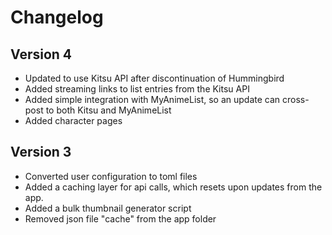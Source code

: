 # Changelog

## Version 4
* Updated to use Kitsu API after discontinuation of Hummingbird
* Added streaming links to list entries from the Kitsu API
* Added simple integration with MyAnimeList, so an update can cross-post to both Kitsu and MyAnimeList
* Added character pages 

## Version 3
* Converted user configuration to toml files
* Added a caching layer for api calls, which resets upon updates from the
app.
* Added a bulk thumbnail generator script
* Removed json file "cache" from the app folder

